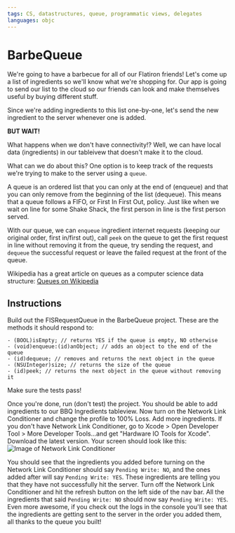 ```yaml
---
tags: CS, datastructures, queue, programmatic views, delegates
languages: objc
---
```


# BarbeQueue

We're going to have a barbecue for all of our Flatiron friends! Let's come up a list of ingredients so we'll know what we're shopping for. Our app is going to send our list to the cloud so our friends can look and make themselves useful by buying different stuff.

Since we're adding ingredients to this list one-by-one, let's send the new ingredient to the server whenever one is added. 

__BUT WAIT!__

What happens when we don't have connectivity!? Well, we can have local data (ingredients) in our tableivew that doesn't make it to the cloud.

What can we do about this? One option is to keep track of the requests we're trying to make to the server using a `queue`.

A queue is an ordered list that you can only at the end of (enqueue) and that you can only remove from the beginning of the list (dequeue). This means that a queue follows a FIFO, or First In First Out, policy. Just like when we wait on line for some Shake Shack, the first person in line is the first person served.

With our queue, we can `enqueue` ingredient internet requests (keeping our original order, first in/first out), call `peek` on the queue to get the first request in line without removing it from the queue, try sending the request, and `dequeue` the successful request or leave the failed request at the front of the queue.

Wikipedia has a great article on queues as a computer science data structure:
[Queues on Wikipedia](http://en.wikipedia.org/wiki/Queue_(abstract_data_type))

## Instructions

Build out the FISRequestQueue in the BarbeQueue project. These are the methods it should respond to:

```objc
- (BOOL)isEmpty; // returns YES if the queue is empty, NO otherwise
- (void)enqueue:(id)anObject; // adds an object to the end of the queue
- (id)dequeue; // removes and returns the next object in the queue
- (NSUInteger)size; // returns the size of the queue
- (id)peek; // returns the next object in the queue without removing it
```

Make sure the tests pass!

Once you're done, run (don't test) the project. You should be able to add ingredients to our BBQ Ingredients tableview. Now turn on the Network Link Conditioner and change the profile to 100% Loss. Add more ingredients. If you don't have Network Link Conditioner, go to Xcode > Open Developer Tool > More Developer Tools...and get "Hardware IO Tools for Xcode". Download the latest version. Your screen should look like this: ![Image of Network Link Conditioner](https://ironboard-curriculum-content.s3.amazonaws.com/iOS/Barbeque/networkLinkConditioner.png) 

You should see that the ingredients you added before turning on the Network Link Conditioner should say `Pending Write: NO`, and the ones added after will say `Pending Write: YES`. These ingredients are telling you that they have not successfully hit the server. Turn off the Network Link Conditioner and hit the refresh button on the left side of the nav bar. All the ingredients that said `Pending Write: NO` should now say `Pending Write: YES`. Even more awesome, if you check out the logs in the console you'll see that the ingredients are getting sent to the server in the order you added them, all thanks to the queue you built!
